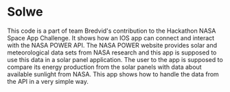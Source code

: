 # Solwe

This code is a part of team Bredvid's contribution to the Hackathon NASA Space App Challenge. It shows how an IOS app can connect and interact with the NASA POWER API. The NASA POWER website provides solar and meteorological data sets from NASA research and this app is supposed to use this data in a solar panel application. The user to the app is supposed to compare its energy production from the solar panels with data about available sunlight from NASA. This app shows how to handle the data from the API in a very simple way.
